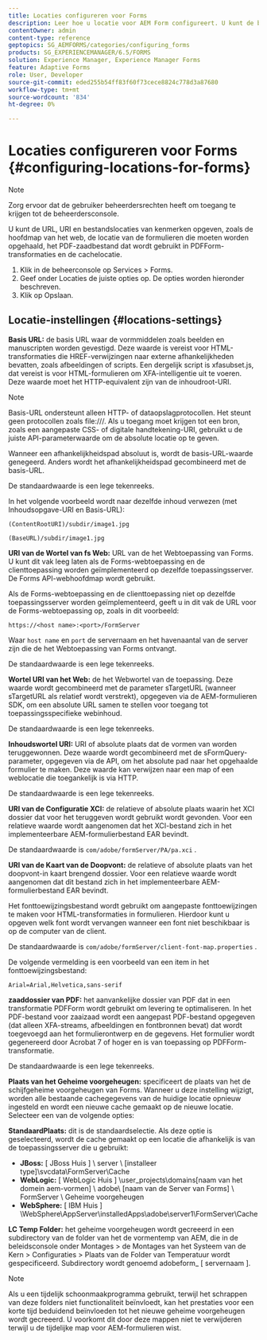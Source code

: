 ```yaml
---
title: Locaties configureren voor Forms
description: Leer hoe u locatie voor AEM Form configureert. U kunt de bestandslocaties van kenmerken, de locatie van het formulier, het PDF-zaadbestand en de cachelocatie opgeven.
contentOwner: admin
content-type: reference
geptopics: SG_AEMFORMS/categories/configuring_forms
products: SG_EXPERIENCEMANAGER/6.5/FORMS
solution: Experience Manager, Experience Manager Forms
feature: Adaptive Forms
role: User, Developer
source-git-commit: eded255b54ff83f60f73cece8824c778d3a87680
workflow-type: tm+mt
source-wordcount: '834'
ht-degree: 0%

---
```


# Locaties configureren voor Forms {#configuring-locations-for-forms}

>[!NOTE]
> 
> Zorg ervoor dat de gebruiker beheerdersrechten heeft om toegang te krijgen tot de beheerdersconsole.

U kunt de URL, URI en bestandslocaties van kenmerken opgeven, zoals de hoofdmap van het web, de locatie van de formulieren die moeten worden opgehaald, het PDF-zaadbestand dat wordt gebruikt in PDFForm-transformaties en de cachelocatie.

1. Klik in de beheerconsole op Services > Forms.
1. Geef onder Locaties de juiste opties op. De opties worden hieronder beschreven.
1. Klik op Opslaan.

## Locatie-instellingen {#locations-settings}

**Basis URL:** de basis URL waar de vormmiddelen zoals beelden en manuscripten worden gevestigd. Deze waarde is vereist voor HTML-transformaties die HREF-verwijzingen naar externe afhankelijkheden bevatten, zoals afbeeldingen of scripts. Een dergelijk script is xfasubset.js, dat vereist is voor HTML-formulieren om XFA-intelligentie uit te voeren. Deze waarde moet het HTTP-equivalent zijn van de inhoudroot-URI.

>[!NOTE]
>
>Basis-URL ondersteunt alleen HTTP- of dataopslagprotocollen. Het steunt geen protocollen zoals file:///. Als u toegang moet krijgen tot een bron, zoals een aangepaste CSS- of digitale handtekening-URI, gebruikt u de juiste API-parameterwaarde om de absolute locatie op te geven.

Wanneer een afhankelijkheidspad absoluut is, wordt de basis-URL-waarde genegeerd. Anders wordt het afhankelijkheidspad gecombineerd met de basis-URL.

De standaardwaarde is een lege tekenreeks.

In het volgende voorbeeld wordt naar dezelfde inhoud verwezen (met Inhoudsopgave-URI en Basis-URL):

`(ContentRootURI)/subdir/image1.jpg`

`(BaseURL)/subdir/image1.jpg`

**URI van de Wortel van fs Web:** URL van de het Webtoepassing van Forms. U kunt dit vak leeg laten als de Forms-webtoepassing en de clienttoepassing worden geïmplementeerd op dezelfde toepassingsserver. De Forms API-webhoofdmap wordt gebruikt.

Als de Forms-webtoepassing en de clienttoepassing niet op dezelfde toepassingsserver worden geïmplementeerd, geeft u in dit vak de URL voor de Forms-webtoepassing op, zoals in dit voorbeeld:

`https://<host name>:<port>/FormServer`

Waar `host name` en `port` de servernaam en het havenaantal van de server zijn die de het Webtoepassing van Forms ontvangt.

De standaardwaarde is een lege tekenreeks.

**Wortel URI van het Web:** de het Webwortel van de toepassing. Deze waarde wordt gecombineerd met de parameter sTargetURL (wanneer sTargetURL als relatief wordt verstrekt), opgegeven via de AEM-formulieren SDK, om een absolute URL samen te stellen voor toegang tot toepassingsspecifieke webinhoud.

De standaardwaarde is een lege tekenreeks.

**Inhoudswortel URI:** URI of absolute plaats dat de vormen van worden teruggewonnen. Deze waarde wordt gecombineerd met de sFormQuery-parameter, opgegeven via de API, om het absolute pad naar het opgehaalde formulier te maken. Deze waarde kan verwijzen naar een map of een weblocatie die toegankelijk is via HTTP.

De standaardwaarde is een lege tekenreeks.

**URI van de Configuratie XCI:** de relatieve of absolute plaats waarin het XCI dossier dat voor het teruggeven wordt gebruikt wordt gevonden. Voor een relatieve waarde wordt aangenomen dat het XCI-bestand zich in het implementeerbare AEM-formulierbestand EAR bevindt.

De standaardwaarde is `com/adobe/formServer/PA/pa.xci` .

**URI van de Kaart van de Doopvont:** de relatieve of absolute plaats van het doopvont-in kaart brengend dossier. Voor een relatieve waarde wordt aangenomen dat dit bestand zich in het implementeerbare AEM-formulierbestand EAR bevindt.

Het fonttoewijzingsbestand wordt gebruikt om aangepaste fonttoewijzingen te maken voor HTML-transformaties in formulieren. Hierdoor kunt u opgeven welk font wordt vervangen wanneer een font niet beschikbaar is op de computer van de client.

De standaardwaarde is `com/adobe/formServer/client-font-map.properties` .

De volgende vermelding is een voorbeeld van een item in het fonttoewijzingsbestand:

`Arial=Arial,Helvetica,sans-serif`

**zaaddossier van PDF:** het aanvankelijke dossier van PDF dat in een transformatie PDFForm wordt gebruikt om levering te optimaliseren. In het PDF-bestand voor zaaizaad wordt een aangepast PDF-bestand opgegeven (dat alleen XFA-streams, afbeeldingen en fontbronnen bevat) dat wordt toegevoegd aan het formulierontwerp en de gegevens. Het formulier wordt gegenereerd door Acrobat 7 of hoger en is van toepassing op PDFForm-transformatie.

De standaardwaarde is een lege tekenreeks.

**Plaats van het Geheime voorgeheugen:** specificeert de plaats van het de schijfgeheime voorgeheugen van Forms. Wanneer u deze instelling wijzigt, worden alle bestaande cachegegevens van de huidige locatie opnieuw ingesteld en wordt een nieuwe cache gemaakt op de nieuwe locatie. Selecteer een van de volgende opties:

**StandaardPlaats:** dit is de standaardselectie. Als deze optie is geselecteerd, wordt de cache gemaakt op een locatie die afhankelijk is van de toepassingsserver die u gebruikt:

* **JBoss:** [ JBoss Huis ] \ server \ [installeer type]\svcdata\FormServer\Cache
* **WebLogic:** [ WebLogic Huis ] \user_projects\domains\[naam van het domein aem-vormen] \ adobe\ [naam van de Server van Forms] \ FormServer \ Geheime voorgeheugen
* **WebSphere:** [ IBM Huis ] \WebSphere\AppServer\installedApps\adobe\server1\FormServer\Cache

**LC Temp Folder:** het geheime voorgeheugen wordt gecreeerd in een subdirectory van de folder van het de vormentemp van AEM, die in de beleidsconsole onder Montages > de Montages van het Systeem van de Kern > Configuraties > Plaats van de Folder van Temperatuur wordt gespecificeerd. Subdirectory wordt genoemd adobeform_ [ servernaam ].

>[!NOTE]
>
>Als u een tijdelijk schoonmaakprogramma gebruikt, terwijl het schrappen van deze folders niet functionaliteit beïnvloedt, kan het prestaties voor een korte tijd beduidend beïnvloeden tot het nieuwe geheime voorgeheugen wordt gecreeerd. U voorkomt dit door deze mappen niet te verwijderen terwijl u de tijdelijke map voor AEM-formulieren wist.
